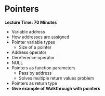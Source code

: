 # Pointers

**Lecture Time: 70 Minutes**

* Variable address
* How addresses are assigned
* Pointer variable types
    * Size of a pointer
* Address operator
* Dereference operator
* NULL
* Pointers as function parameters
    * Pass by address
    * Solves multiple return values problem
* Pointers as return type
* **Give example of Walkthrough with pointers**
